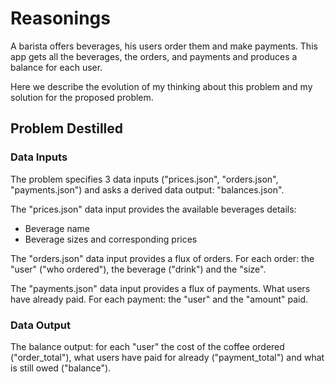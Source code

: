 # Reasonings

A barista offers beverages, his users order them and make payments.
This app gets all the beverages, the orders, and payments and produces a balance for each user.

Here we describe the evolution of my thinking about this problem and my solution for the proposed problem.

## Problem Destilled

### Data Inputs

The problem specifies 3 data inputs ("prices.json", "orders.json", "payments.json") and asks a derived data output: "balances.json".

The "prices.json" data input provides the available beverages details:

- Beverage name
- Beverage sizes and corresponding prices

The "orders.json" data input provides a flux of orders. For each order: the "user" ("who ordered"), the beverage ("drink") and the "size".

The "payments.json" data input provides a flux of payments. What users have already paid. For each payment: the "user" and the "amount" paid.

### Data Output

The balance output: for each "user" the cost of the coffee ordered ("order_total"), what users have paid for already ("payment_total") and what is still owed ("balance").
